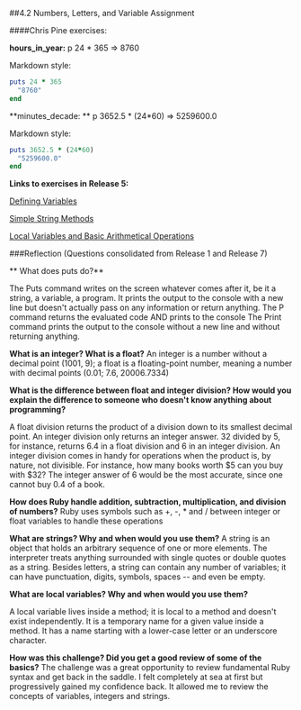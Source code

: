 
##4.2 Numbers, Letters, and Variable Assignment


####Chris Pine exercises:

**hours_in_year:**
p 24 * 365
 => 8760

Markdown style:
```ruby
puts 24 * 365
  "8760"
end
```

**minutes_decade: **
p 3652.5 * (24*60)
 => 5259600.0

Markdown style:
```ruby
puts 3652.5 * (24*60)
  "5259600.0"
end
```

**Links to exercises in Release 5:**

[Defining Variables](https://github.com/mfhan/phase-0/blob/master/week-4/defining-variables.rb)

[Simple String Methods](https://github.com/mfhan/phase-0/blob/master/week-4/simple-string.rb)

[Local Variables and Basic Arithmetical Operations](https://github.com/mfhan/phase-0/blob/master/week-4/basic-math.rb)


###Reflection (Questions consolidated from Release 1 and Release 7)

** What does puts do?**

The Puts command writes on the screen whatever comes after it, be it a string, a variable, a program. It prints the output to the console with a new line but doesn't actually pass on any information or return anything.
The P command returns the evaluated code AND prints to the console
The Print command prints the output to the console without a new line and without returning anything.

**What is an integer? What is a float?**
An integer is a number without a decimal point (1001, 9); a float is a floating-point number, meaning a number with decimal points (0.01; 7.6, 20006.7334)

**What is the difference between float and integer division? How would you explain the difference to someone who doesn't know anything about programming?**

A float division returns the product of a division down to its smallest decimal point. An integer division only returns an integer answer. 32 divided by 5, for instance, returns 6.4 in a float division and 6 in an integer division. An integer division comes in handy for operations when the product is, by nature, not divisible. For instance, how many books worth $5 can you buy with $32? The integer answer of 6 would be the most accurate, since one cannot buy 0.4 of a book.


**How does Ruby handle addition, subtraction, multiplication, and division of numbers?**
Ruby uses symbols such as +, -, * and / between integer or float variables to handle these operations

**What are strings? Why and when would you use them?**
A string is an object that holds an arbitrary sequence of one or more elements. The interpreter treats anything surrounded with single quotes or double quotes as a string. Besides letters, a string can contain any number of variables; it can have punctuation, digits, symbols, spaces -- and even be empty.


**What are local variables? Why and when would you use them?**

A local variable lives inside a method; it is local to a method and doesn't exist independently. It is a temporary name for a given value inside a method. It has a name starting with a lower-case letter or an underscore character.



**How was this challenge? Did you get a good review of some of the basics?**
The challenge was a great opportunity to review fundamental Ruby syntax and get back in the saddle. I felt completely at sea at first but progressively gained my confidence back. It allowed me to review the concepts of variables, integers and strings.

